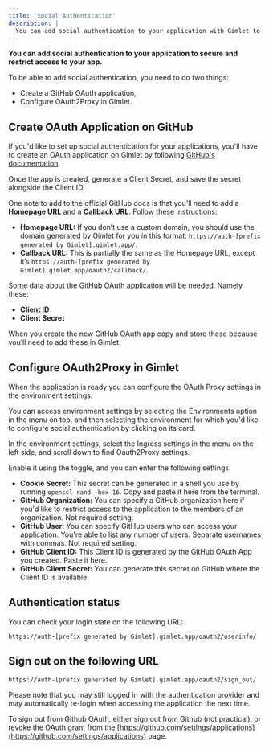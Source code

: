 ```yaml
---
title: 'Social Authentication'
description: |
  You can add social authentication to your application with Gimlet to secure access.
---
```


**You can add social authentication to your application to secure and restrict access to your app.**

To be able to add social authentication, you need to do two things:
- Create a GitHub OAuth application,
- Configure OAuth2Proxy in Gimlet.

## Create OAuth Application on GitHub

If you'd like to set up social authentication for your applications, you'll have to create an OAuth application on Gimlet by following [GitHub's documentation](https://docs.github.com/en/apps/oauth-apps/building-oauth-apps/creating-an-oauth-app).

Once the app is created, generate a Client Secret, and save the secret alongside the Client ID.

One note to add to the official GitHub docs is that you’ll need to add a **Homepage URL** and a **Callback URL**. Follow these instructions:

- **Homepage URL:** If you don’t use a custom domain, you should use the domain generated by Gimlet for you in this format: `https://auth-[prefix generated by Gimlet].gimlet.app/`.
- **Callback URL:** This is partially the same as the Homepage URL, except it’s `https://auth-[prefix generated by Gimlet].gimlet.app/oauth2/callback/`.

Some data about the GitHub OAuth application will be needed. Namely these:
- **Client ID**
- **Client Secret**

When you create the new GitHub OAuth app copy and store these because you’ll need to add these in Gimlet.

## Configure OAuth2Proxy in Gimlet

When the application is ready you can configure the OAuth Proxy settings in the environment settings.

You can access environment settings by selecting the Environments option in the menu on top, and then selecting the environment for which you'd like to configure social authentication by clicking on its card.

In the environment settings, select the Ingress settings in the menu on the left side, and scroll down to find Oauth2Proxy settings.

Enable it using the toggle, and you can enter the following settings.

- **Cookie Secret:** This secret can be generated in a shell you use by running `openssl rand -hex 16`. Copy and paste it here from the terminal.
- **GitHub Organization:** You can specify a GitHub organization here if you'd like to restrict access to the application to the members of an organization. Not required setting.
- **GitHub User:** You can specify GitHub users who can access your application. You're able to list any number of users. Separate usernames with commas. Not required setting.
- **GitHub Client ID:** This Client ID is generated by the GitHub OAuth App you created. Paste it here.
- **GitHub Client Secret:** You can generate this secret on GitHub where the Client ID is available.

## Authentication status

You can check your login state on the following URL:

`https://auth-[prefix generated by Gimlet].gimlet.app/oauth2/userinfo/`

## Sign out on the following URL

`https://auth-[prefix generated by Gimlet].gimlet.app/oauth2/sign_out/`

Please note that you may still logged in with the authentication provider and may automatically re-login when accessing the application the next time.

To sign out from Github OAuth, either sign out from Github (not practical), or revoke the OAuth grant from the [https://github.com/settings/applications](https://github.com/settings/applications) page.
